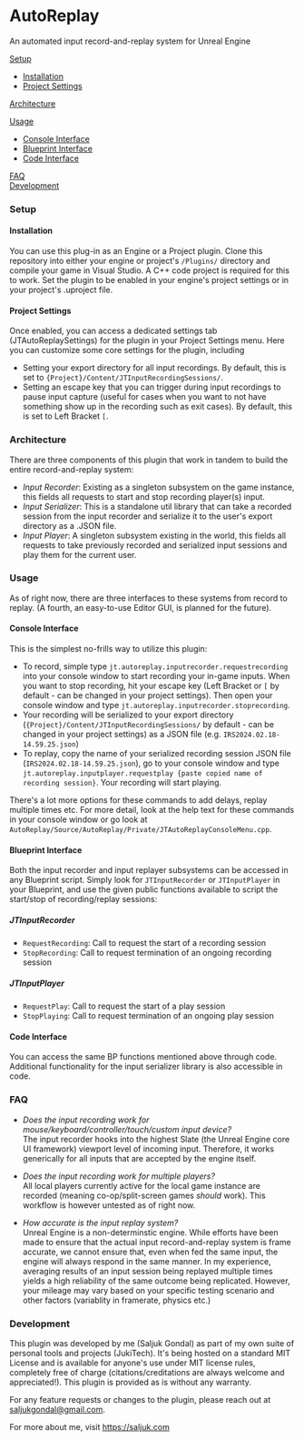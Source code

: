 # AutoReplay
An automated input record-and-replay system for Unreal Engine

[Setup](#Setup)
- [Installation](#Installation)
- [Project Settings](#project-settings)
  
[Architecture](#Architecture)

[Usage](#Usage)
- [Console Interface](#Console-Interface)
- [Blueprint Interface](#Blueprint-Interface)
- [Code Interface](#Code-Interface)

[FAQ](#FAQ)
<br>[Development](#Development)

### Setup

#### Installation
You can use this plug-in as an Engine or a Project plugin. Clone this repository into either your engine or project's `/Plugins/` directory and compile your game in Visual Studio. A C++ code project is required for this to work. Set the plugin to be enabled in your engine's project settings or in your project's .uproject file.

#### Project Settings
Once enabled, you can access a dedicated settings tab (JTAutoReplaySettings) for the plugin in your Project Settings menu. Here you can customize some core settings for the plugin, including
- Setting your export directory for all input recordings. By default, this is set to `{Project}/Content/JTInputRecordingSessions/`.
- Setting an escape key that you can trigger during input recordings to pause input capture (useful for cases when you want to not have something show up in the recording such as exit cases). By default, this is set to Left Bracket `[`.

### Architecture
There are three components of this plugin that work in tandem to build the entire record-and-replay system:
- *Input Recorder*: Existing as a singleton subsystem on the game instance, this fields all requests to start and stop recording player(s) input. 
- *Input Serializer*: This is a standalone util library that can take a recorded session from the input recorder and serialize it to the user's export directory as a .JSON file.
- *Input Player*: A singleton subsystem existing in the world, this fields all requests to take previously recorded and serialized input sessions and play them for the current user.

### Usage
As of right now, there are three interfaces to these systems from record to replay. (A fourth, an easy-to-use Editor GUI, is planned for the future).

#### Console Interface
This is the simplest no-frills way to utilize this plugin:
- To record, simple type `jt.autoreplay.inputrecorder.requestrecording` into your console window to start recording your in-game inputs. When you want to stop recording, hit your escape key (Left Bracket or `[` by default - can be changed in your project settings). Then open your console window and type `jt.autoreplay.inputrecorder.stoprecording`.
- Your recording will be serialized to your export directory (`{Project}/Content/JTInputRecordingSessions/` by default - can be changed in your project settings) as a JSON file (e.g. `IRS2024.02.18-14.59.25.json`)
- To replay, copy the name of your serialized recording session JSON file (`IRS2024.02.18-14.59.25.json`), go to your console window and type `jt.autoreplay.inputplayer.requestplay {paste copied name of recording session}`. Your recording will start playing.

There's a lot more options for these commands to add delays, replay multiple times etc. For more detail, look at the help text for these commands in your console window or go look at `AutoReplay/Source/AutoReplay/Private/JTAutoReplayConsoleMenu.cpp`.

#### Blueprint Interface
Both the input recorder and input replayer subsystems can be accessed in any Blueprint script. Simply look for `JTInputRecorder` or `JTInputPlayer` in your Blueprint, and use the given public functions available to script the start/stop of recording/replay sessions:

##### JTInputRecorder
- `RequestRecording`: Call to request the start of a recording session
- `StopRecording`: Call to request termination of an ongoing recording session

##### JTInputPlayer
- `RequestPlay`: Call to request the start of a play session
- `StopPlaying`: Call to request termination of an ongoing play session

#### Code Interface
You can access the same BP functions mentioned above through code. Additional functionality for the input serializer library is also accessible in code.

### FAQ

- *Does the input recording work for mouse/keyboard/controller/touch/custom input device?*
<br>The input recorder hooks into the highest Slate (the Unreal Engine core UI framework) viewport level of incoming input. Therefore, it works generically for all inputs that are accepted by the engine itself.

- *Does the input recording work for multiple players?*
<br>All local players currently active for the local game instance are recorded (meaning co-op/split-screen games *should* work). This workflow is however untested as of right now.

- *How accurate is the input replay system?*
<br>Unreal Engine is a non-determinstic engine. While efforts have been made to ensure that the actual input record-and-replay system is frame accurate, we cannot ensure that, even when fed the same input, the engine will always respond in the same manner. In my experience, averaging results of an input session being replayed multiple times yields a high reliability of the same outcome being replicated. However, your mileage may vary based on your specific testing scenario and other factors (variablity in framerate, physics etc.)

### Development
This plugin was developed by me (Saljuk Gondal) as part of my own suite of personal tools and projects (JukiTech). It's being hosted on a standard MIT License and is available for anyone's use under MIT license rules, completely free of charge (citations/creditations are always welcome and appreciated!). This plugin is provided as is without any warranty.

For any feature requests or changes to the plugin, please reach out at saljukgondal@gmail.com.

For more about me, visit https://saljuk.com
